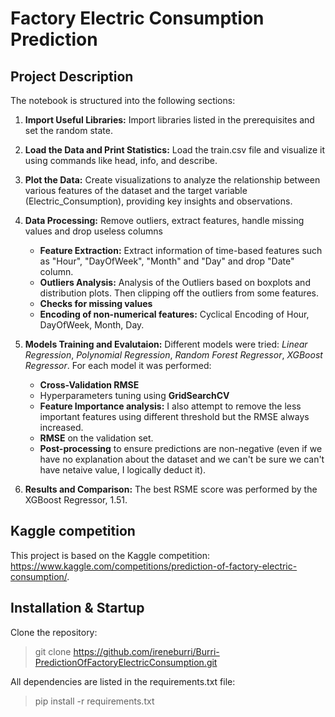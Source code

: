 # Factory Electric Consumption Prediction

## Project Description
The notebook is structured into the following sections:

1. **Import Useful Libraries:** Import libraries listed in the prerequisites and set the random state.

2. **Load the Data and Print Statistics:** 
Load the train.csv file and visualize it using commands like head, info, and describe.

3. **Plot the Data:** Create visualizations to analyze the relationship between various features of the dataset and the target variable (Electric_Consumption), providing key insights and observations.

4. **Data Processing:** Remove outliers, extract features, handle missing values and drop useless columns
    - **Feature Extraction:** Extract information of time-based features such as "Hour", "DayOfWeek", "Month" and "Day" and drop "Date" column.
    - **Outliers Analysis:**  Analysis of the Outliers based on boxplots and distribution plots. Then clipping off the outliers from some features.
    - **Checks for missing values**
    - **Encoding of non-numerical features:** Cyclical Encoding of Hour, DayOfWeek, Month, Day.

5. **Models Training and Evalutaion:** Different models were tried: *Linear Regression*, *Polynomial Regression*, *Random Forest Regressor*, *XGBoost Regressor*. For each model it was performed:
    - **Cross-Validation RMSE**
    - Hyperparameters tuning using **GridSearchCV**
    - **Feature Importance analysis:** I also attempt to remove the less important features using different threshold but the RMSE always increased. 
    - **RMSE** on the validation set.
    - **Post-processing** to ensure predictions are non-negative (even if we have no explanation about the dataset and we can't be sure we can't have netaive value, I logically deduct it).

6. **Results and Comparison:** The best RSME score was performed by the XGBoost Regressor, 1.51. 

## Kaggle competition
  
This project is based on the Kaggle competition: https://www.kaggle.com/competitions/prediction-of-factory-electric-consumption/.

## Installation & Startup

Clone the repository: 
> git clone https://github.com/ireneburri/Burri-PredictionOfFactoryElectricConsumption.git

All dependencies are listed in the requirements.txt file:  
> pip install -r requirements.txt




